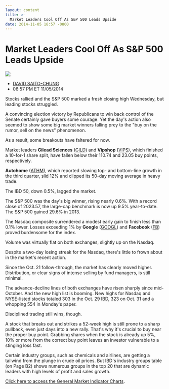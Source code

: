 ```yaml
---
layout: content
title: >-
  Market Leaders Cool Off As S&P 500 Leads Upside
date: 2014-11-05 18:57 -0800
---
```



Market Leaders Cool Off As S&P 500 Leads Upside
================================================


![](https://www.investors.com/wp-content/uploads/ibd-migrated-images/MPv_141106_635507983867040700.png)

* [DAVID SAITO-CHUNG](https://www.investors.com/author/chungd/ "Posts by DAVID SAITO-CHUNG")
* 06:57 PM ET 11/05/2014




Stocks rallied and the S&P 500 marked a fresh closing high Wednesday, but leading stocks struggled.

  

A convincing election victory by Republicans to win back control of the Senate certainly gave buyers some courage. Yet the day's action also seemed to show some big market winners falling prey to the "buy on the rumor, sell on the news" phenomenon.

  

As a result, some breakouts have faltered for now.

  

Market leaders **Gilead Sciences** ([GILD](https://research.investors.com/quote.aspx?symbol=GILD)) and **Vipshop** ([VIPS](https://research.investors.com/quote.aspx?symbol=VIPS)), which finished a 10-for-1 share split, have fallen below their 110.74 and 23.05 buy points, respectively.

  

**Autohome** ([ATHM](https://research.investors.com/quote.aspx?symbol=ATHM)), which reported slowing top- and bottom-line growth in the third quarter, slid 12% and clipped its 50-day moving average in heavy trade.

  

The IBD 50, down 0.5%, lagged the market.

  

The S&P 500 was the day's big winner, rising nearly 0.6%. With a record close of 2023.57, the large-cap benchmark is now up 9.5% year-to-date. The S&P 500 gained 29.6% in 2013.

  

The Nasdaq composite surrendered a modest early gain to finish less than 0.1% lower. Losses exceeding 1% by **Google** ([GOOGL](https://research.investors.com/quote.aspx?symbol=GOOGL)) and **Facebook** ([FB](https://research.investors.com/quote.aspx?symbol=FB)) proved burdensome for the index.

  

Volume was virtually flat on both exchanges, slightly up on the Nasdaq.

  

Despite a two-day losing streak for the Nasdaq, there's little to frown about in the market's recent action.

  

Since the Oct. 21 follow-through, the market has clearly moved higher. Distribution, or clear signs of intense selling by fund managers, is still minimal.

  

The advance-decline lines of both exchanges have risen sharply since mid-October. And the new high list is booming. New highs for Nasdaq and NYSE-listed stocks totaled 303 in the Oct. 29 IBD, 323 on Oct. 31 and a whopping 554 in Monday's paper.

  

Disciplined trading still wins, though.

  

A stock that breaks out and strikes a 52-week high is still prone to a sharp pullback, even just days into a new rally. That's why it's crucial to buy near the proper buy point. Grabbing shares when the stock is already up 5%, 10% or more from the correct buy point leaves an investor vulnerable to a stinging loss fast.

  

Certain industry groups, such as chemicals and airlines, are getting a tailwind from the plunge in crude oil prices. But IBD's industry groups table (on Page B2) shows numerous groups in the top 20 that are dynamic leaders with high levels of profit and sales growth.

  

[Click here to access the General Market Indicator Charts](https://www.investors.com/pdf/GMI_110614.pdf).




